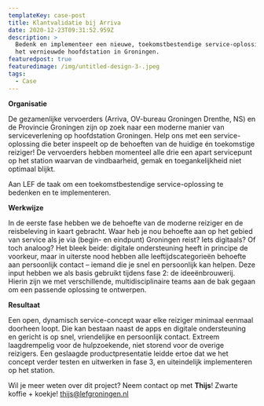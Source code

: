 ```yaml
---
templateKey: case-post
title: Klantvalidatie bij Arriva
date: 2020-12-23T09:31:52.959Z
description: >
  Bedenk en implementeer ​​een nieuwe, toekomstbestendige service-oplossing voor
  het vernieuwde hoofdstation in Groningen.
featuredpost: true
featuredimage: /img/untitled-design-3-.jpeg
tags:
  - Case
---
```

**Organisatie** 

De gezamenlijke vervoerders (Arriva, OV-bureau Groningen Drenthe, NS) en de Provincie Groningen zijn op zoek naar een moderne manier van serviceverlening op hoofdstation Groningen. Help ons met een service-oplossing die beter inspeelt op de behoeften van de huidige én toekomstige reiziger! De vervoerders hebben momenteel alle drie een apart servicepunt op het station waarvan de vindbaarheid, gemak en toegankelijkheid niet optimaal blijkt. 

Aan LEF de taak om een toekomstbestendige service-oplossing te bedenken en te implementeren.

**Werkwijze**

In de eerste fase hebben we de behoefte van de moderne reiziger en de reisbeleving in kaart gebracht. Waar heb je nou behoefte aan op het gebied van service als je via (begin- en eindpunt) Groningen reist? Iets digitaals? Of toch analoog? Het bleek beide: digitale ondersteuning heeft in principe de voorkeur, maar in uiterste nood hebben alle leeftijdscategorieën behoefte aan persoonlijk contact – iemand die je snel en persoonlijk kan helpen. Deze input hebben we als basis gebruikt tijdens fase 2: de ideeënbrouwerij. Hierin zijn we met verschillende, multidisciplinaire teams aan de bak gegaan om een passende oplossing te ontwerpen.  

**Resultaat**

Een open, dynamisch service-concept waar elke reiziger minimaal eenmaal doorheen loopt. Die kan bestaan naast de apps en digitale ondersteuning en gericht is op snel, vriendelijke en persoonlijk contact. Extreem laagdrempelig voor de hulpzoekende, niet storend voor de overige reizigers. Een geslaagde productpresentatie leidde ertoe dat we het concept verder testen en uitwerken in fase 3, en uiteindelijk implementeren op het station.

Wil je meer weten over dit project? Neem contact op met **Thijs**! Zwarte koffie + koekje! thijs@lefgroningen.nl
